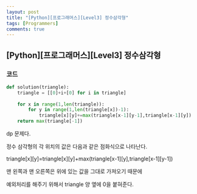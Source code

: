 ```yaml
---
layout: post
title: "[Python][프로그래머스][Level3] 정수삼각형"
tags: [Programmers]
comments: true
---
```


## [Python][프로그래머스][Level3] 정수삼각형

### 코드

```python
def solution(triangle):
    triangle = [[0]+i+[0] for i in triangle]
    
    for x in range(1,len(triangle)):
        for y in range(1,len(triangle[x])-1):
            triangle[x][y]+=max(triangle[x-1][y-1],triangle[x-1][y])
    return max(triangle[-1])
```

dp 문제다.

정수 삼각형의 각 위치의 값은 다음과 같은 점화식으로 나타난다.

triangle[x][y]=triangle[x][y]+max(triangle[x-1][y],triangle[x-1][y-1])

맨 왼쪽과 맨 오른쪽은 위에 있는 값을 그대로 가져오기 때문에

예외처리를 해주기 위해서 triangle 양 옆에 0을 붙혀준다.